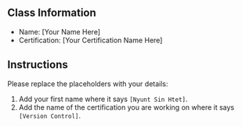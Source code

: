 ## Class Information
- Name: [Your Name Here]  
- Certification: [Your Certification Name Here]  

## Instructions
Please replace the placeholders with your details:
1. Add your first name where it says `[Nyunt Sin Htet]`.  
2. Add the name of the certification you are working on where it says `[Version Control]`.  
